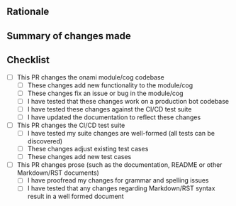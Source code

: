 ## Rationale

<!-- What is the reason behind this change? How does implementing it benefit end users or contributors? -->

## Summary of changes made

<!-- An explanation, in plain English, of your implementation of this change. -->

## Checklist

<!-- To check a box, place an x in the box (with no spaces), like so: [x] -->

- [ ] This PR changes the onami module/cog codebase
    - [ ] These changes add new functionality to the module/cog
    - [ ] These changes fix an issue or bug in the module/cog
    - [ ] I have tested that these changes work on a production bot codebase
    - [ ] I have tested these changes against the CI/CD test suite
    - [ ] I have updated the documentation to reflect these changes
- [ ] This PR changes the CI/CD test suite
    - [ ] I have tested my suite changes are well-formed (all tests can be discovered)
    - [ ] These changes adjust existing test cases
    - [ ] These changes add new test cases
- [ ] This PR changes prose (such as the documentation, README or other Markdown/RST documents)
    - [ ] I have proofread my changes for grammar and spelling issues
    - [ ] I have tested that any changes regarding Markdown/RST syntax result in a well formed document

